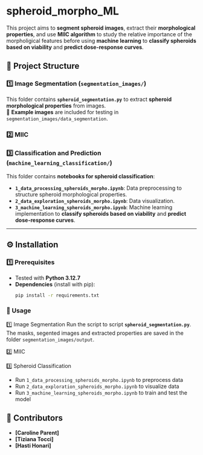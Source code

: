 # spheroid_morpho_ML

This project aims to **segment spheroid images**, extract their **morphological properties**, and use **MIIC algorithm** to study the relative importance of the morpholigical features before using **machine learning** to **classify spheroids based on viability** and **predict dose-response curves**.  

## 📂 Project Structure  

### **1️⃣ Image Segmentation** (`segmentation_images/`)  
This folder contains **`spheroid_segmentation.py`** to extract **spheroid morphological properties** from images.  
📸 **Example images** are included for testing in `segmentation_images/data_segmentation`.

### **2️⃣ MIIC**


### **3️⃣ Classification and Prediction** (`machine_learning_classification/`)  
This folder contains **notebooks for spheroid classification**:  
- **`1_data_processing_spheroids_morpho.ipynb`**: Data preprocessing to structure spheroid morphological properties.  
- **`2_data_exploration_spheroids_morpho.ipynb`**: Data visualization.  
- **`3_machine_learning_spheroids_morpho.ipynb`**: Machine learning implementation to **classify spheroids based on viability** and **predict dose-response curves**.  

---

## ⚙️ Installation  

### **1️⃣ Prerequisites**  
- Tested with **Python 3.12.7**  
- **Dependencies** (install with pip):  
  ```bash
  pip install -r requirements.txt


### **🚀 Usage**
1️⃣ Image Segmentation
Run the script to script **`spheroid_segmentation.py`**. The masks, segented images and extracted properties are saved in the folder `segmentation_images/output`.

2️⃣ MIIC

3️⃣ Spheroid Classification
 - Run `1_data_processing_spheroids_morpho.ipynb` to preprocess data
 - Run `2_data_exploration_spheroids_morpho.ipynb` to visualize data
 - Run `3_machine_learning_spheroids_morpho.ipynb` to train and test the model
    
## 👥 Contributors
  - **[Caroline Parent]**  
  - **[Tiziana Tocci]**  
  - **[Hasti Honari]**  
